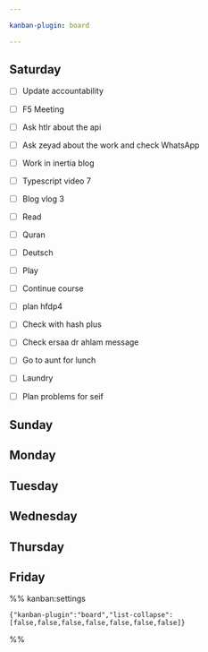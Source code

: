 ```yaml
---

kanban-plugin: board

---
```


## Saturday

- [ ] Update accountability
- [ ] F5 Meeting
- [ ] Ask htlr about the api
- [ ] Ask zeyad about the work and check WhatsApp
- [ ] Work in inertia blog
- [ ] Typescript video 7
- [ ] Blog vlog 3
- [ ] Read
- [ ] Quran
- [ ] Deutsch
- [ ] Play
- [ ] Continue course
- [ ] plan hfdp4
- [ ] Check with hash plus
- [ ] Check ersaa dr ahlam message
- [ ] Go to aunt for lunch
- [ ] Laundry
- [ ] Plan problems for seif


## Sunday



## Monday



## Tuesday



## Wednesday



## Thursday



## Friday





%% kanban:settings
```
{"kanban-plugin":"board","list-collapse":[false,false,false,false,false,false,false]}
```
%%